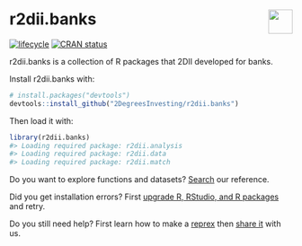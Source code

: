 
<!-- README.md is generated from README.Rmd. Please edit that file -->

# r2dii.banks <a href='https://github.com/2DegreesInvesting/r2dii.banks'><img src='https://imgur.com/A5ASZPE.png' align='right' height='43' /></a>

<!-- badges: start -->

[![lifecycle](https://img.shields.io/badge/lifecycle-experimental-orange.svg)](https://www.tidyverse.org/lifecycle/#experimental)
[![CRAN
status](https://www.r-pkg.org/badges/version/r2dii.banks)](https://CRAN.R-project.org/package=r2dii.banks)
<!-- badges: end -->

r2dii.banks is a collection of R packages that 2DII developed for banks.

Install r2dii.banks with:

``` r
# install.packages("devtools")
devtools::install_github("2DegreesInvesting/r2dii.banks")
```

Then load it with:

``` r
library(r2dii.banks)
#> Loading required package: r2dii.analysis
#> Loading required package: r2dii.data
#> Loading required package: r2dii.match
```

Do you want to explore functions and datasets?
[Search](https://2degreesinvesting.github.io/r2dii.banks/articles/reference.html)
our reference.

Did you get installation errors? First [upgrade R, RStudio, and R
packages](https://happygitwithr.com/install-r-rstudio.html) and retry.

Do you still need help? First learn how to make a
[reprex](https://www.tidyverse.org/help/#reprex) then [share
it](https://github.com/2DegreesInvesting/r2dii.banks/issues/new/choose)
with us.
